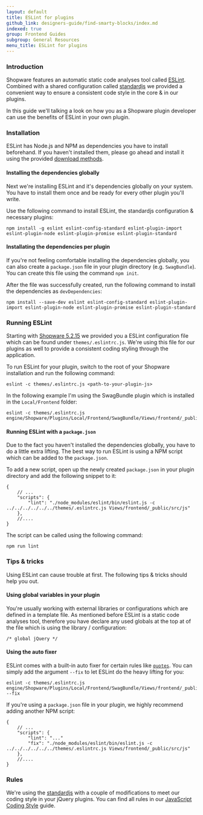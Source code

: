 ```yaml
---
layout: default
title: ESLint for plugins
github_link: designers-guide/find-smarty-blocks/index.md
indexed: true
group: Frontend Guides
subgroup: General Resources
menu_title: ESLint for plugins
---
```


### Introduction
Shopware features an automatic static code analyses tool called [ESLint](http://eslint.org/). Combined with a shared configuration called [standardjs](https://standardjs.com/) we provided a convenient way to ensure a consistent code style in the core & in our plugins.

In this guide we'll talking a look on how you as a Shopware plugin developer can use the benefits of ESLint in your own plugin.

### Installation
ESLint has Node.js and NPM as dependencies you have to install beforehand. If you haven't installed them, please go ahead and install it using the provided [download methods](https://nodejs.org/en/download/current/).

#### Installing the dependencies globally
Next we're installing ESLint and it's dependencies globally on your system. You have to install them once and be ready for every other plugin you'll write.

Use the following command to install ESLint, the standardjs configuration & necessary plugins:

```
npm install -g eslint eslint-config-standard eslint-plugin-import eslint-plugin-node eslint-plugin-promise eslint-plugin-standard
```

#### Installating the dependencies per plugin
If you're not feeling comfortable installing the dependencies globally, you can also create a `package.json` file in your plugin directory (e.g. `SwagBundle`). You can create this file using the command `npm init`.

After the file was successfully created, run the following command to install the dependencies as `devDependencies`:

```
npm install --save-dev eslint eslint-config-standard eslint-plugin-import eslint-plugin-node eslint-plugin-promise eslint-plugin-standard
```

### Running ESLint
Starting with [Shopware 5.2.15](http://community.shopware.com/Downloads_cat_448.html) we provided you a ESLint configuration file which can be found under `themes/.eslintrc.js`. We're using this file for our plugins as well to provide a consistent coding styling through the application.

To run ESLint for your plugin, switch to the root of your Shopware installation and run the following command:

```
eslint -c themes/.eslintrc.js <path-to-your-plugin-js>
```

In the following example I'm using the SwagBundle plugin which is installed in the `Local/Frontend` folder:

```
eslint -c themes/.eslintrc.js engine/Shopware/Plugins/Local/Frontend/SwagBundle/Views/frontend/_public/src/js/
```

#### Running ESLint with a `package.json`
Due to the fact you haven't installed the dependencies globally, you have to do a little extra lifting. The best way to run ESLint is using  a NPM script which can be added to the `package.json`.

To add a new script, open up the newly created `package.json` in your plugin directory and add the following snippet to it:

```
{
    // ...
    "scripts": {
        "lint": "./node_modules/eslint/bin/eslint.js -c ../../../../../../themes/.eslintrc.js Views/frontend/_public/src/js"
    },
    //....
}
```

The script can be called using the following command:

```
npm run lint
```

### Tips & tricks
Using ESLint can cause trouble at first. The following tips & tricks should help you out.

#### Using global variables in your plugin
You're usually working with external libraries or configurations which are defined in a template file. As mentioned before ESLint is a static code analyses tool, therefore you have declare any used globals at the top at of the file which is using the library / configuration:

```
/* global jQuery */
```

#### Using the auto fixer
ESLint comes with a built-in auto fixer for certain rules like [`quotes`](http://eslint.org/docs/rules/quotes). You can simply add the argument `--fix` to let ESLint do the heavy lifting for you:

```
eslint -c themes/.eslintrc.js engine/Shopware/Plugins/Local/Frontend/SwagBundle/Views/frontend/_public/src/js/ --fix
```

If you're using a `package.json` file in your plugin, we highly recommend adding another NPM script:

```
{
    // ...
    "scripts": {
        "lint": "..."
        "fix": "./node_modules/eslint/bin/eslint.js -c ../../../../../../themes/.eslintrc.js Views/frontend/_public/src/js"
    },
    //....
}
```

### Rules
We're using the [standardjs](https://standardjs.com/) with a couple of modifications to meet our coding style in your jQuery plugins. You can find all rules in our [JavaScript Coding Style](https://developers.shopware.com/designers-guide/javascript-coding-style/) guide.


